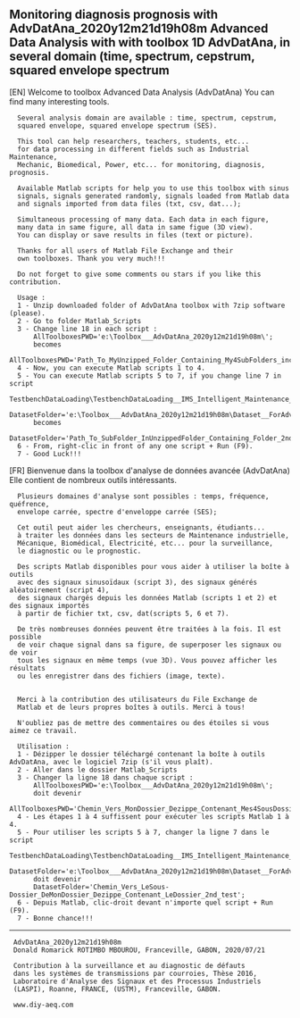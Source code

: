 Monitoring diagnosis prognosis with AdvDatAna_2020y12m21d19h08m
Advanced Data Analysis with with toolbox 1D AdvDatAna, in several domain (time, spectrum, cepstrum, squared envelope spectrum
----------------------------------------------------------------------------------------------	  
 
 
 [EN] Welcome to toolbox Advanced Data Analysis (AdvDatAna) 
      You can find many interesting tools.
	  
	  Several analysis domain are available : time, spectrum, cepstrum, 
	  squared envelope, squared envelope spectrum (SES). 
	  
	  This tool can help researchers, teachers, students, etc...
	  for data processing in different fields such as Industrial Maintenance,
	  Mechanic, Biomedical, Power, etc... for monitoring, diagnosis, prognosis.
	  
	  Available Matlab scripts for help you to use this toolbox with sinus
	  signals, signals generated randomly, signals loaded from Matlab data
	  and signals imported from data files (txt, csv, dat...);
	  
	  Simultaneous processing of many data. Each data in each figure,
	  many data in same figure, all data in same figue (3D view).
	  You can display or save results in files (text or picture).
 
      Thanks for all users of Matlab File Exchange and their 
      own toolboxes. Thank you very much!!! 
	  
	  Do not forget to give some comments ou stars if you like this contribution.
	  
	  Usage :
	  1 - Unzip downloaded folder of AdvDatAna toolbox with 7zip software (please). 
	  2 - Go to folder Matlab_Scripts
      3	- Change line 18 in each script : 
	      AllToolboxesPWD='e:\Toolbox___AdvDatAna_2020y12m21d19h08m\';  
		  becomes
		  AllToolboxesPWD='Path_To_MyUnzipped_Folder_Containing_My4SubFolders_including_Matlab_Scripts\';
	  4 - Now, you can execute Matlab scripts 1 to 4. 
	  5 - You can execute Matlab scripts 5 to 7, if you change line 7 in script 
	      TestbenchDataLoading\TestbenchDataLoading__IMS_Intelligent_Maintenance_System_Center.m
	  	  DatasetFolder='e:\Toolbox___AdvDatAna_2020y12m21d19h08m\Dataset__ForAdvancedDataAnalysis\IMS_Intelligent_Maintenance_System_Center\IMSTestbench__DatasetForTest';
		  becomes
	  	  DatasetFolder='Path_To_SubFolder_InUnzippedFolder_Containing_Folder_2nd_test';
	  6 - From, right-clic in front of any one script + Run (F9).
	  7 - Good Luck!!!
	  
 
 [FR] Bienvenue dans la toolbox d'analyse de données avancée (AdvDatAna) 
      Elle contient de nombreux outils intéressants. 
	  
	  Plusieurs domaines d'analyse sont possibles : temps, fréquence, quéfrence, 
      envelope carrée, spectre d'enveloppe carrée (SES);
	
	  Cet outil peut aider les chercheurs, enseignants, étudiants...
	  à traiter les données dans les secteurs de Maintenance industrielle,
      Mécanique, Biomédical, Electricité, etc... pour la surveillance,
	  le diagnostic ou le prognostic.

	  Des scripts Matlab disponibles pour vous aider à utiliser la boîte à outils 
	  avec des signaux sinusoïdaux (script 3), des signaux générés aléatoirement (script 4),
	  des signaux chargés depuis les données Matlab (scripts 1 et 2) et des signaux importés 
	  à partir de fichier txt, csv, dat(scripts 5, 6 et 7).
	  
	  De très nombreuses données peuvent être traitées à la fois. Il est possible
	  de voir chaque signal dans sa figure, de superposer les signaux ou de voir
	  tous les signaux en même temps (vue 3D). Vous pouvez afficher les résultats 
	  ou les enregistrer dans des fichiers (image, texte).
	  
 
      Merci à la contribution des utilisateurs du File Exchange de 
      Matlab et de leurs propres boîtes à outils. Merci à tous! 
	  
	  N'oubliez pas de mettre des commentaires ou des étoiles si vous aimez ce travail.

	  Utilisation :
	  1 - Dézipper le dossier téléchargé contenant la boîte à outils AdvDatAna, avec le logiciel 7zip (s'il vous plaît). 
	  2 - Aller dans le dossier Matlab_Scripts
      3	- Changer la ligne 18 dans chaque script : 
	      AllToolboxesPWD='e:\Toolbox___AdvDatAna_2020y12m21d19h08m\';  
		  doit devenir
		  AllToolboxesPWD='Chemin_Vers_MonDossier_Dezippe_Contenant_Mes4SousDossiers_Dont_Matlab_Scripts\';
	  4 - Les étapes 1 à 4 suffissent pour exécuter les scripts Matlab 1 à 4.
	  5 - Pour utiliser les scripts 5 à 7, changer la ligne 7 dans le script 
	      TestbenchDataLoading\TestbenchDataLoading__IMS_Intelligent_Maintenance_System_Center.m
	  	  DatasetFolder='e:\Toolbox___AdvDatAna_2020y12m21d19h08m\Dataset__ForAdvancedDataAnalysis\IMS_Intelligent_Maintenance_System_Center\IMSTestbench__DatasetForTest';
		  doit devenir
	  	  DatasetFolder='Chemin_Vers_LeSous-Dossier_DeMonDossier_Dezippe_Contenant_LeDossier_2nd_test';
	  6 - Depuis Matlab, clic-droit devant n'importe quel script + Run (F9).
	  7 - Bonne chance!!!
----------------------------------------------------------------------------------------------	  
 
	 AdvDatAna_2020y12m21d19h08m 
	 Donald Romarick ROTIMBO MBOUROU, Franceville, GABON, 2020/07/21 
	 
	 Contribution à la surveillance et au diagnostic de défauts 
	 dans les systèmes de transmissions par courroies, Thèse 2016, 
	 Laboratoire d'Analyse des Signaux et des Processus Industriels 
	 (LASPI), Roanne, FRANCE, (USTM), Franceville, GABON.
	 
	 www.diy-aeq.com 
